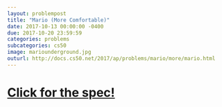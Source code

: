 ```yaml
---
layout: problempost
title: "Mario (More Comfortable)"
date: 2017-10-13 00:00:00 -0400
due: 2017-10-20 23:59:59
categories: problems
subcategories: cs50
image: mariounderground.jpg
outurl: http://docs.cs50.net/2017/ap/problems/mario/more/mario.html
---
```


# [Click for the spec!]({{page.outurl}})
